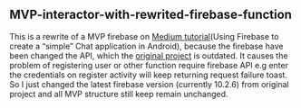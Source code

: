 ## MVP-interactor-with-rewrited-firebase-function
This is a rewrite of a MVP firebase on [Medium tutorial](https://medium.cobeisfresh.com/using-firebase-to-create-a-simple-chat-application-in-android-4b32fdbf565e)(Using Firebase to create a “simple” Chat application in Android), because the firebase have been changed the API, which the [original project](https://github.com/filbabic/InternalChat) is outdated. It causes the problem of registering user or other function require firebase API e.g enter the credentials on register activity will keep returning request failure toast. So I just changed the latest firebase version (currently 10.2.6) from original project and all MVP structure still keep remain unchanged.
